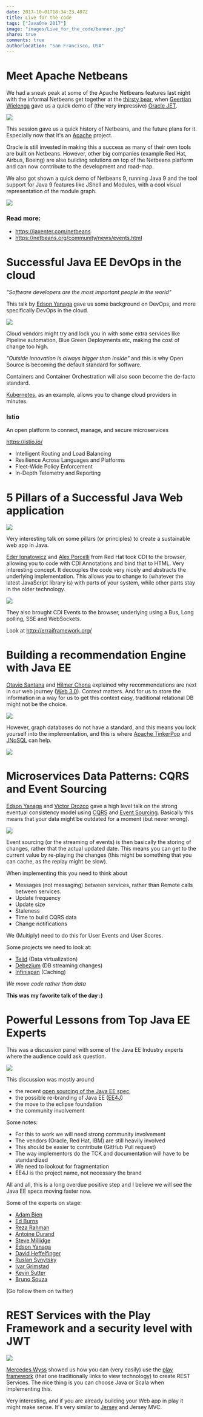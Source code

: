 ```yaml
---
date: 2017-10-01T18:34:23.407Z
title: Live for the code
tags: ["JavaOne 2017"]
image: "images/Live_for_the_code/banner.jpg"
share: true
comments: true
authorlocation: "San Francisco, USA"
---
```

# Meet Apache Netbeans

We had a sneak peak at some of the Apache Netbeans features last night with the informal Netbeans get together at the [thirsty bear](http://thirstybear.com/), when [Geertjan Wielenga](https://twitter.com/GeertjanW) gave us a quick demo of (the very impressive) [Oracle JET](http://www.oracle.com/webfolder/technetwork/jet/index.html).

![](images/Live_for_the_code/oracle_jet.jpg)

This session gave us a quick history of Netbeans, and the future plans for it. Especially now that it's an [Apache](https://netbeans.org/community/apache-incubator.html) project.

Oracle is still invested in making this a success as many of their own tools are built on Netbeans. However, other big companies (example Red Hat, Airbus, Boeing) are also building solutions on top of the Netbeans platform and can now contribute to the development and road-map.   

We also got shown a quick demo of Netbeans 9, running Java 9 and the tool support for Java 9 features like JShell and Modules, with a cool visual representation of the module graph.

![](images/Live_for_the_code/netbeans.jpg)

### Read more:

* https://jaxenter.com/netbeans
* https://netbeans.org/community/news/events.html

# Successful Java EE DevOps in the cloud

*"Software developers are the most important people in the world"*

This talk by [Edson Yanaga](https://twitter.com/yanaga) gave us some background on DevOps, and more specifically DevOps in the cloud.

![](images/Live_for_the_code/devops.jpg)

Cloud vendors might try and lock you in with some extra services like Pipeline automation, Blue Green Deployments etc, making the cost of change too high.

*"Outside innovation is always bigger than inside"* and this is why Open Source is becoming the default standard for software.

Containers and Container Orchestration will also soon become the de-facto standard.

[Kubernetes](https://kubernetes.io/), as an example, allows you to change cloud providers in minutes.

### Istio

An open platform to connect, manage, and secure microservices

https://istio.io/

* Intelligent Routing and Load Balancing
* Resilience Across Languages and Platforms
* Fleet-Wide Policy Enforcement
* In-Depth Telemetry and Reporting

# 5 Pillars of a Successful Java Web application

![](images/Live_for_the_code/pillars.jpg)

Very interesting talk on some pillars (or principles) to create a sustainable web app in Java.

[Eder Ignatowicz](https://twitter.com/ederign) and [Alex Porcelli](https://twitter.com/porcelli) from Red Hat took CDI to the browser, allowing you to code with CDI Annotations and bind that to HTML. Very interesting concept. It decouples the code very nicely and abstracts the underlying implementation. This allows you to change to (whatever the latest JavaScript library is) with parts of your system, while other parts stay in the older technology.

![](images/Live_for_the_code/pillars2.jpg)

They also brought CDI Events to the browser, underlying using a Bus, Long polling, SSE and WebSockets.

Look at http://erraiframework.org/

# Building a recommendation Engine with Java EE

[Otavio Santana](https://twitter.com/otaviojava) and [Hilmer Chona](https://twitter.com/hchona) explained why recommendations are next in our web journey ([Web 3.0](https://en.wikipedia.org/wiki/Semantic_Web#Web_3.0)). Context matters. And for us to store the information in a way for us to get this context easy, traditional relational DB might not be the choice.

![](images/Live_for_the_code/graph.jpg)

However, graph databases do not have a standard, and this means you lock yourself into the implementation, and this is where [Apache TinkerPop](http://tinkerpop.apache.org/) and [JNoSQL](https://github.com/eclipse/jnosql-artemis) can help.

![](images/Live_for_the_code/graph2.jpg)

# Microservices Data Patterns: CQRS and Event Sourcing

[Edson Yanaga](https://twitter.com/yanaga) and [Víctor Orozco](https://twitter.com/tuxtor) gave a high level talk on the strong eventual consistency model using [CQRS](https://martinfowler.com/bliki/CQRS.html) and [Event Sourcing](https://martinfowler.com/eaaDev/EventSourcing.html). Basically this means that your data might be outdated for a moment (but never wrong).

![](images/Live_for_the_code/cqrs.jpg)

Event sourcing (or the streaming of events) is then basically the storing of changes, rather that the actual updated date. This means you can get to the current value by re-playing the changes (this might be something that you can cache, as the replay might be slow).

When implementing this you need to think about

* Messages (not messaging) between services, rather than Remote calls between services.
* Update frequency
* Update size
* Staleness
* Time to build CQRS data
* Change notifications

We (Multiply) need to do this for User Events and User Scores.

Some projects we need to look at:

* [Teiid](http://teiid.jboss.org/) (Data virtualization)
* [Debezium](http://debezium.io/) (DB streaming changes)
* [Infinispan](http://infinispan.org/) (Caching)

*We move code rather than data*

**This was my favorite talk of the day :)**

# Powerful Lessons from Top Java EE Experts

This was a discussion panel with some of the Java EE Industry experts where the audience could ask question.

![](images/Live_for_the_code/experts.jpg)

This discussion was mostly around
* the recent [open sourcing of the Java EE spec](https://blogs.oracle.com/theaquarium/opening-up-java-ee),
* the possible re-branding of Java EE ([EE4J](https://projects.eclipse.org/projects/ee4j/charter))
* the move to the eclipse foundation
* the community involvement

Some notes:

* For this to work we will need strong community involvement
* The vendors (Oracle, Red Hat, IBM) are still heavily involved
* This should be easier to contribute (GitHub Pull request)
* The way implementors do the TCK and documentation will have to be standardized
* We need to lookout for fragmentation
* EE4J is the project name, not necessary the brand

All and all, this is a long overdue positive step and I believe we will see the Java EE specs moving faster now.

Some of the experts on stage:

* [Adam Bien](https://twitter.com/AdamBien)
* [Ed Burns](https://twitter.com/edburns)
* [Reza Rahman](https://twitter.com/reza_rahman)
* [Antoine Durand](https://twitter.com/antoine_sd)
* [Steve Millidge](https://twitter.com/l33tj4v4)
* [Edson Yanaga](https://twitter.com/yanaga)
* [David Heffelfinger](https://twitter.com/ensode)
* [Ruslan Synytsky](https://twitter.com/siruslan)
* [Ivar Grimstad](https://twitter.com/ivar_grimstad)
* [Kevin Sutter](https://twitter.com/kwsutter)
* [Bruno Souza](https://twitter.com/brjavaman)

(Go follow them on twitter)

# REST Services with the Play Framework and a security level with JWT

![](images/Live_for_the_code/play.jpg)

[Mercedes Wyss](https://twitter.com/itrjwyss) showed us how you can (very easily) use the [play framework](https://www.playframework.com/) (that one traditionally links to view technology) to create REST Services. The nice thing is you can choose Java or Scala when implementing this.

Very interesting, and if you are already building your Web app in play it might make sense. It's very similar to [Jersey](https://jersey.github.io/) and Jersey MVC.
